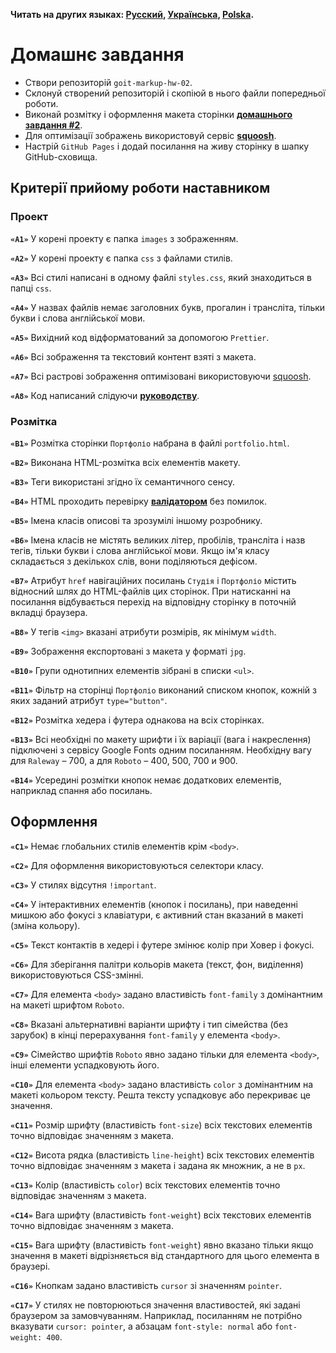 **Читать на других языках: [Русский](README.md), [Українська](README.ua.md),
[Polska](README.pl.md).**

# Домашнє завдання

- Створи репозиторій `goit-markup-hw-02`.
- Склонуй створений репозиторій і скопіюй в нього файли попередньої роботи.
- Виконай розмітку і оформлення макета сторінки
  [**домашнього завдання #2**](<https://www.figma.com/file/oTYBECAN79dXy19hzWObO4/Web-Studio-(Version-2.1)?node-id=1%3A94>).
- Для оптимізації зображень використовуй сервіс
  [**squoosh**](https://squoosh.app/).
- Настрій `GitHub Pages` і додай посилання на живу сторінку в шапку
   GitHub-сховища.

## Критерії прийому роботи наставником

### Проект

**`«A1»`** У корені проекту є папка `images` з зображенням.

**`«A2»`** У корені проекту є папка `css` з файлами стилів.

**`«A3»`** Всі стилі написані в одному файлі `styles.css`, який знаходиться в
папці `css`.

**`«A4»`** У назвах файлів немає заголовних букв, прогалин і трансліта, тільки
букви і слова англійської мови.

**`«A5»`** Вихідний код відформатований за допомогою `Prettier`.

**`«A6»`** Всі зображення та текстовий контент взяті з макета.

**`«A7»`** Всі растрові зображення оптимізовані використовуючи
[squoosh](https://squoosh.app/).

**`«A8»`** Код написаний слідуючи
[**руководству**](http://sadcitizen.me/code-guide/).

### Розмітка

**`«B1»`** Розмітка сторінки `Портфоліо` набрана в файлі `portfolio.html`.

**`«B2»`** Виконана HTML-розмітка всіх елементів макету.

**`«B3»`** Теги використані згідно їх семантичного сенсу.

**`«B4»`** HTML проходить перевірку [**валідатором**](http://validator.w3.org/nu/)
без помилок.

**`«B5»`** Імена класів описові та зрозумілі іншому розробнику.

**`«B6»`** Імена класів не містять великих літер, пробілів, трансліта і
назв тегів, тільки букви і слова англійської мови. Якщо ім'я класу складається
з декількох слів, вони поділяються дефісом.

**`«B7»`** Атрибут `href` навігаційних посилань `Студія` і `Портфоліо` містить
відносний шлях до HTML-файлів цих сторінок. При натисканні на посилання відбувається
перехід на відповідну сторінку в поточній вкладці браузера.

**`«B8»`** У тегів `<img>` вказані атрибути розмірів, як мінімум `width`.

**`«B9»`** Зображення експортовані з макета у форматі `jpg`.

**`«B10»`** Групи однотипних елементів зібрані в списки `<ul>`.

**`«B11»`** Фільтр на сторінці `Портфоліо` виконаний списком кнопок, кожній з
яких заданий атрибут `type="button"`.

**`«B12»`** Розмітка хедера і футера однакова на всіх сторінках.

**`«B13»`** Всі необхідні по макету шрифти і їх варіації (вага і накреслення)
підключені з сервісу Google Fonts одним посиланням. Необхідну вагу для `Raleway` –
700, а для `Roboto` – 400, 500, 700 и 900.

**`«B14»`** Усередині розмітки кнопок немає додаткових елементів, наприклад спання
або посилань.

## Оформлення

**`«C1»`** Немає глобальних стилів елементів крім `<body>`.

**`«C2»`** Для оформлення використовуються селектори класу.

**`«C3»`** У стилях відсутня `!important`.

**`«C4»`** У інтерактивних елементів (кнопок і посилань), при наведенні мишкою або
фокусі з клавіатури, є активний стан вказаний в макеті (зміна
кольору).

**`«С5»`** Текст контактів в хедері і футере змінює колір при Ховер і фокусі.

**`«C6»`** Для зберігання палітри кольорів макета (текст, фон, виділення)
використовуються CSS-змінні.

**`«С7»`** Для елемента `<body>` задано властивість `font-family` з домінантним на
макеті шрифтом `Roboto`.

**`«С8»`** Вказані альтернативні варіанти шрифту і тип сімейства (без зарубок)
в кінці перерахування `font-family` у елемента `<body>`.

**`«С9»`** Сімейство шрифтів `Roboto` явно задано тільки для елемента `<body>`,
інші елементи успадковують його.

**`«С10»`** Для елемента `<body>` задано властивість `color` з домінантним на
макеті кольором тексту. Решта тексту успадковує або перекриває це значення.

**`«С11»`** Розмір шрифту (властивість `font-size`) всіх текстових елементів точно
відповідає значенням з макета.

**`«С12»`** Висота рядка (властивість `line-height`) всіх текстових елементів
точно відповідає значенням з макета і задана як множник, а не в `px`.

**`«С13»`** Колір (властивість `color`) всіх текстових елементів точно відповідає
значенням з макета.

**`«С14»`** Вага шрифту (властивість `font-weight`) всіх текстових елементів точно
відповідає значенням з макета.

**`«С15»`** Вага шрифту (властивість `font-weight`) явно вказано тільки якщо значення
в макеті відрізняється від стандартного для цього елемента в браузері.

**`«С16»`** Кнопкам задано властивість `cursor` зі значенням `pointer`.

**`«С17»`** У стилях не повторюються значення властивостей, які задані браузером
за замовчуванням. Наприклад, посиланням не потрібно вказувати `cursor: pointer`, а абзацам
`font-style: normal` або `font-weight: 400`.
